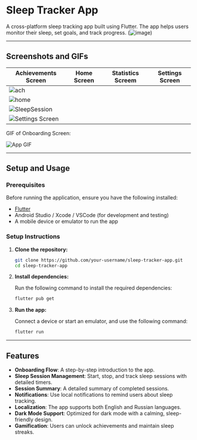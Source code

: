 # Sleep Tracker App

A cross-platform sleep tracking app built using Flutter. The app helps users monitor their sleep, set goals, and track progress.
(![image](https://github.com/user-attachments/assets/8ea18b16-e4dc-4f67-b6e9-cd4e21e8f616))

---

## Screenshots and GIFs


| Achievements Screen | Home Screen | Statistics Screem | Settings Screen |
|-------------------|-------------|---------------|---------------|
|![ach](https://github.com/user-attachments/assets/4979adf1-e64a-481a-9e9c-ff4ef82bae99)
|![home](https://github.com/user-attachments/assets/7ef2b976-2518-4d0a-8e94-c9c1600214d6)
|![SleepSession](https://github.com/user-attachments/assets/f95aa593-3af4-4ca6-ab5d-d1b0f07901ee)
| ![Settings Screen](https://github.com/user-attachments/assets/a9f49dc9-da98-4c0d-89f4-f47de8858062)|

GIF of Onboarding Screen:

![App GIF](
https://github.com/user-attachments/assets/8661a2e9-514d-4b80-a6fa-35b48c370ab2) 

---

## Setup and Usage

### Prerequisites

Before running the application, ensure you have the following installed:

- [Flutter](https://flutter.dev/docs/get-started/install)
- Android Studio / Xcode / VSCode (for development and testing)
- A mobile device or emulator to run the app

### Setup Instructions

1. **Clone the repository:**

   ```bash
   git clone https://github.com/your-username/sleep-tracker-app.git
   cd sleep-tracker-app
   ```

2. **Install dependencies:**

   Run the following command to install the required dependencies:

   ```bash
   flutter pub get
   ```

3. **Run the app:**

   Connect a device or start an emulator, and use the following command:

   ```bash
   flutter run
   ```
---

## Features

- **Onboarding Flow**: A step-by-step introduction to the app.
- **Sleep Session Management**: Start, stop, and track sleep sessions with detailed timers.
- **Session Summary**: A detailed summary of completed sessions.
- **Notifications**: Use local notifications to remind users about sleep tracking.
- **Localization**: The app supports both English and Russian languages.
- **Dark Mode Support**: Optimized for dark mode with a calming, sleep-friendly design.
- **Gamification**: Users can unlock achievements and maintain sleep streaks.
